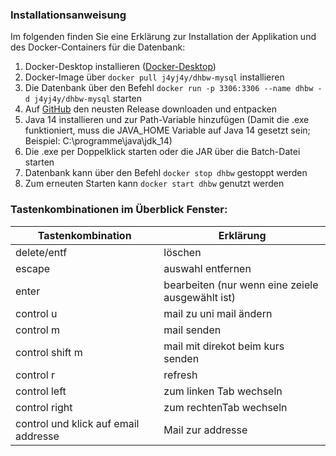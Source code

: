 ### Installationsanweisung
Im folgenden finden Sie eine Erklärung zur Installation der Applikation und des Docker-Containers für die Datenbank:

1. Docker-Desktop installieren ([Docker-Desktop](https://www.docker.com/products/docker-desktop))
2. Docker-Image über `docker pull j4yj4y/dhbw-mysql` installieren
3. Die Datenbank über den Befehl `docker run -p 3306:3306 --name dhbw -d j4yj4y/dhbw-mysql` starten
4. Auf [GitHub](https://github.com/Gnuhry/JavaPMTINF19AI2/releases/latest) den neusten Release downloaden und entpacken
5. Java 14 installieren und zur Path-Variable hinzufügen
(Damit die .exe funktioniert, muss die JAVA_HOME Variable auf Java 14 gesetzt sein; Beispiel: C:\programme\java\jdk_14)
6. Die .exe per Doppelklick starten oder die JAR über die Batch-Datei starten
7. Datenbank kann über den Befehl `docker stop dhbw` gestoppt werden
8. Zum erneuten Starten kann `docker start dhbw` genutzt werden


### Tastenkombinationen im Überblick Fenster:
Tastenkombination|Erklärung
-----------------|-------------------
|delete/entf|löschen|
|escape|auswahl entfernen|
|enter|bearbeiten (nur wenn eine zeiele ausgewählt ist)|
|control u|mail zu uni mail ändern|
|control m|mail senden|
|control shift m|mail mit direkot beim kurs senden|
|control r|refresh|
|control left|zum linken Tab wechseln|
|control right|zum rechtenTab wechseln|
|control und klick auf email addresse|Mail zur addresse|                          

